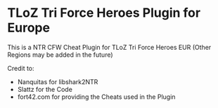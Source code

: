 # TLoZ Tri Force Heroes Plugin for Europe
This is a NTR CFW Cheat Plugin for TLoZ Tri Force Heroes EUR (Other Regions may be added in the future)

Credit to: 

- Nanquitas for libshark2NTR
- Slattz for the Code
- fort42.com for providing the Cheats used in the Plugin
